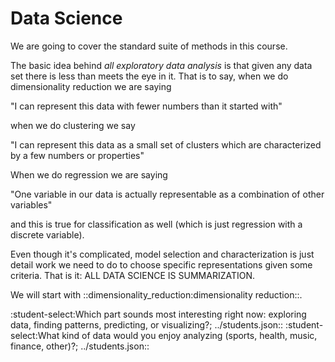 Data Science
============

We are going to cover the standard suite of methods in this course. 

The basic idea behind _all exploratory data analysis_ is that given any
data set there is less than meets the eye in it. That is to say,
when we do dimensionality reduction we are saying

"I can represent this data with fewer numbers than it started with"

when we do clustering we say

"I can represent this data as a small set of clusters which are characterized by a few
numbers or properties"

When we do regression we are saying

"One variable in our data is actually representable as a combination of other variables"

and this is true for classification as well (which is just regression with a discrete
variable).

Even though it's complicated, model selection and characterization is just detail
work we need to do to choose specific representations given some criteria. That 
is it: ALL DATA SCIENCE IS SUMMARIZATION.

We will start with ::dimensionality_reduction:dimensionality reduction::.




:student-select:Which part sounds most interesting right now: exploring data, finding patterns, predicting, or visualizing?; ../students.json::
:student-select:What kind of data would you enjoy analyzing (sports, health, music, finance, other)?; ../students.json::
